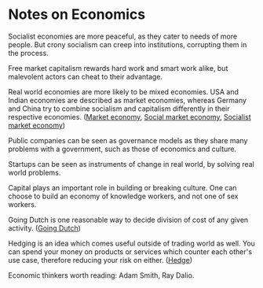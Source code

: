 # Notes on Economics

Socialist economies are more peaceful, as they cater to needs of more people.
But crony socialism can creep into institutions, corrupting them in the
process.

Free market capitalism rewards hard work and smart work alike, but malevolent
actors can cheat to their advantage.

Real world economies are more likely to be mixed economies. USA and Indian
economies are described as market economies, whereas Germany and China try to
combine socialism and capitalism differently in their respective economies.
([Market economy](https://en.wikipedia.org/wiki/Market_economy),
[Social market economy](https://en.wikipedia.org/wiki/Social_market_economy),
[Socialist market economy](https://en.wikipedia.org/wiki/Socialist_market_economy))

Public companies can be seen as governance models as they share many problems
with a government, such as those of economics and culture.

Startups can be seen as instruments of change in real world, by solving real
world problems.

Capital plays an important role in building or breaking culture. One can
choose to build an economy of knowledge workers, and not one of sex workers.

Going Dutch is one reasonable way to decide division of cost of any given
activity. ([Going Dutch](https://en.wikipedia.org/wiki/Going_Dutch))

Hedging is an idea which comes useful outside of trading world as well. You
can spend your money on products or services which counter each other's use
case, therefore reducing your risk on either.
([Hedge](https://www.investopedia.com/terms/h/hedge.asp))

Economic thinkers worth reading: Adam Smith, Ray Dalio.
